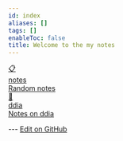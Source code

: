 ```yaml
---
id: index
aliases: []
tags: []
enableToc: false
title: Welcome to the my notes
---
```


<div class="grid-container">

<a href="notes" class="grid-item type-2">
<div class="icon">📋</div>
<div class="title">notes</div>
<div class="description">Random notes</div>
</a>

<a href="ddia" class="grid-item type-6">
<div class="icon">📕</div>
<div class="title">ddia</div>
<div class="description">Notes on ddia</div>
</a>
</div>

<!-- Make sure that the github edit button link is correct. This just means adding the parent and filename after the content folder in the URL -->

--- [Edit on GitHub](https://github.com/masonyc/garden/edit/main/content/index.md)
